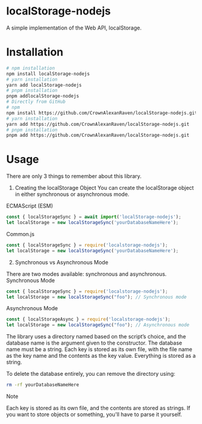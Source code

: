 # localStorage-nodejs
A simple implementation of the Web API, localStorage.

# Installation

```zsh
# npm installation
npm install localStorage-nodejs
# yarn installation
yarn add localStorage-nodejs
# pnpm installation
pnpm addlocalStorage-nodejs
# Directly from GitHub
# npm
npm install https://github.com/CrownAlexanRaven/localStorage-nodejs.git
# yarn installation
yarn add https://github.com/CrownAlexanRaven/localStorage-nodejs.git
# pnpm installation
pnpm add https://github.com/CrownAlexanRaven/localStorage-nodejs.git
```

# Usage
There are only 3 things to remember about this library.
1. Creating the localStorage Object
You can create the localStorage object in either synchronous or asynchronous mode.

ECMAScript (ESM)
```js
const { localStorageSync } = await import('localStorage-nodejs');
let localStorage = new localStorageSync('yourDatabaseNameHere');
```
Common.js
```js
const { localStorageSync } = require('localstorage-nodejs');
let localStorage = new localStorageSync('yourDatabaseNameHere');
```
2. Synchronous vs Asynchronous Mode

There are two modes available: synchronous and asynchronous.
Synchronous Mode
```js
const { localStorageSync } = require('localstorage-nodejs');
let localStorage = new localStorageSync("foo"); // Synchronous mode
```
Asynchronous Mode
```js
const { localStorageAsync } = require('localstorage-nodejs');
let localStorage = new localStorageSync("foo"); // Asynchronous mode
```
The library uses a directory named based on the script’s choice, and the database name is the argument given to the constructor.
The database name must be a string. 
Each key is stored as its own file, with the file name as the key name and the contents as the key value. 
Everything is stored as a string.

To delete the database entirely, you can remove the directory using:
```zsh
rm -rf yourDatabaseNameHere
```
> [!NOTE]
> Each key is stored as its own file, and the contents are stored as strings.
> If you want to store objects or something, you'll have to parse it yourself.
